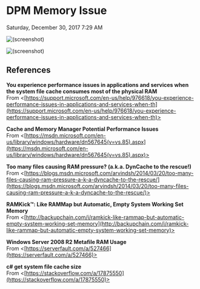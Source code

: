 ﻿# DPM Memory Issue

Saturday, December 30, 2017
7:29 AM

![(screenshot)](https://assets.technologytoolbox.com/screenshots/91/B0DB99B0077548B8D1E9097736E78745F4647191.png)

![(screenshot)](https://assets.technologytoolbox.com/screenshots/3D/A6D10B5D84BF6A486A49415C8877AA9FE2CA763D.png)

## References

**You experience performance issues in applications and services when the system file cache consumes most of the physical RAM**\
From <[https://support.microsoft.com/en-us/help/976618/you-experience-performance-issues-in-applications-and-services-when-th](https://support.microsoft.com/en-us/help/976618/you-experience-performance-issues-in-applications-and-services-when-th)>

**Cache and Memory Manager Potential Performance Issues**\
From <[https://msdn.microsoft.com/en-us/library/windows/hardware/dn567645(v=vs.85).aspx](https://msdn.microsoft.com/en-us/library/windows/hardware/dn567645(v=vs.85).aspx)>

**Too many files causing RAM pressure? (a.k.a. DynCache to the rescue!)**\
From <[https://blogs.msdn.microsoft.com/arvindsh/2014/03/20/too-many-files-causing-ram-pressure-a-k-a-dyncache-to-the-rescue/](https://blogs.msdn.microsoft.com/arvindsh/2014/03/20/too-many-files-causing-ram-pressure-a-k-a-dyncache-to-the-rescue/)>

**RAMKick™: Like RAMMap but Automatic, Empty System Working Set Memory**\
From <[http://backupchain.com/i/ramkick-like-rammap-but-automatic-empty-system-working-set-memory](http://backupchain.com/i/ramkick-like-rammap-but-automatic-empty-system-working-set-memory)>

**Windows Server 2008 R2 Metafile RAM Usage**\
From <[https://serverfault.com/a/527466](https://serverfault.com/a/527466)>

**c# get system file cache size**\
From <[https://stackoverflow.com/a/17875550](https://stackoverflow.com/a/17875550)>
